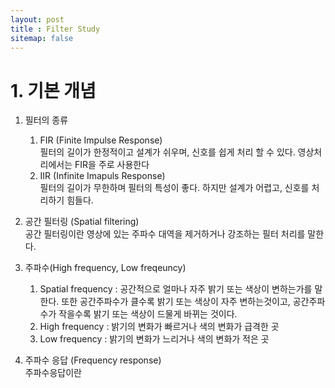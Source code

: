 ```yaml
---
layout: post
title : Filter Study
sitemap: false
---
```

# 1. 기본 개념<br/>
1) 필터의 종류<br/>
   1) FIR (Finite Impulse Response)<br/>
      필터의 길이가 한정적이고 설계가 쉬우며, 신호를 쉽게 처리 할 수 있다. 영상처리에서는 FIR을 주로 사용한다<br/>
   2) IIR (Infinite Imapuls Response)<br/>
      필터의 길이가 무한하며 필터의 특성이 좋다. 하지만 설계가 어렵고, 신호를 처리하기 힘들다.<br/>
      
2) 공간 필터링 (Spatial filtering)<br/>
   공간 필터링이란 영상에 있는 주파수 대역을 제거하거나 강조하는 필터 처리를 말한다.<br/>
   
4) 주파수(High frequency, Low freqeuncy)<br/>
   1) Spatial frequency : 공간적으로 얼마나 자주 밝기 또는 색상이 변하는가를 말한다. 또한 공간주파수가 클수록 밝기 또는 색상이 자주 변하는것이고, 공간주파수가 작을수록 밝기 또는 색상이 드물게 바뀌는 것이다.<br/>
   2) High frequency : 밝기의 변화가 빠르거나 색의 변화가 급격한 곳<br/>
   3) Low frequency : 밝기의 변화가 느리거나 색의 변화가 적은 곳<br/>

4) 주파수 응답 (Frequency response)<br/>
   주파수응답이란
